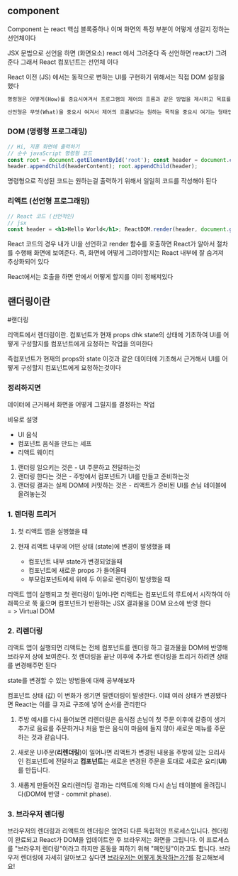 
## component 

 Component 는 react 핵심 블록중하나 이며 
화면의 특정 부분이 어떻게 생길지 정하는 선언체이다 

JSX 문법으로 선언을 하면 (화면요소) react 에서 그려준다
즉 선언하면 react가 그려준다  그래서 
React 컴포넌트는 선언체 이다 


React 이전 (JS) 에서는 동적으로 변하는 UI를 구현하기 위해서는 
직접 DOM 설정을 했다 
 

``` txt
명령형은 어떻게(How)를 중요시여겨서 프로그램의 제어의 흐름과 같은 방법을 제시하고 목표를 명시하지 않는 형태입니다. 

선언형은 무엇(What)을 중요시 여겨서 제어의 흐름보다는 원하는 목적을 중요시 여기는 형태입니다.
```


### DOM (명령형 프로그래밍)

```js
// Hi, 지훈 화면에 출력하기 
// 순수 javaScript 명령형 코드 
const root = document.getElementById('root'); const header = document.createElement('h1'); const headerContent = document.createTextNode( 'Hi, 지훈' );
header.appendChild(headerContent); root.appendChild(header);
```

명령형으로 작성된 코드는 원하는걸 출력하기 위해서 
일일히 코드를 작성해야 된다 



### 리액트 (선언형 프로그래밍)
```jsx 
// React 코드 (선언적인) 
// jsx 
const header = <h1>Hello World</h1>; ReactDOM.render(header, document.getElementById('root'));
```

React 코드의 경우 내가 UI을 선언하고 render 함수를 호출하면 React가 알아서 절차를 수행해 화면에 보여준다.  즉,  화면에 어떻게 그려야할지는 React 내부에 잘 숨겨져 추상화되어 있다 

React에서는 호출을 하면  안에서 어떻게 할지를 이미 정해져있다 


## 랜더링이란 
#랜더링


리액트에서 렌더링이란. 컴포넌트가 현재 props dhk state의 
상태에 기초하여 UI를 어떻게 구성할지를 컴포넌트에게 요청하는
작업을 의미한다 

즉컴포넌트가 현재의 props와 state 이것과 같은 데이터에
기초해서 근거해서 UI를 어떻게 구성할지 컴포넌트에게 
요청하는것이다 

 ### 정리하지면 
 데이터에 근거해서 화면을 어떻게 그릴지를 결정하는 작업 

비유로 설명 


-  UI 음식 
- 컴포넌트 음식을 만드는 셰프
- 리액트 웨이터 


 1. 랜더링 일으키는 것은  - UI 주문하고 전달하는것 
 2. 랜더링 한다는 것은     - 주방에서 컴포넌트가 UI를 만들고 준비하는것 
 3. 랜더링 결과는 실제 DOM에 커밋하는 것은  - 리액트가 
	 준비된 UI를 손님 테이블에 올려놓는것 


### 1. 렌더링 트리거

1. 첫 리액트 앱을 실행했을 떄 

2. 현재 리액트 내부에 어떤 상태 (state)에 변경이 발생했을 뗴 
	- 컴포넌트 내부 state가 변경되었을때 
	- 컴포넌트에 새로운 props 가 들어올때 
	-  부모컴포넌트에세 위에 두 이유로 렌더링이 발생했을 때 


  

리액트 앱이 실행되고 첫 렌더링이 일어나면 리액트는 컴포넌트의 루트에서 시작하여 아래쪽으로 쭉 훑으며 컴포넌트가 반환하는 
JSX 결과물을 DOM 요소에 반영 한다  
 = > Virtual DOM 


### 2. 리렌더링 
리액트 앱이 실행되면 리액트는 전체 컴포넌트를 렌더링 하고 
결과물을 DOM에 반영해 브라우저 상에 보여준다. 
첫 렌더링을 끝난 이후에 추가로 렌더링을 트리거 하려면 
상태를 변경해주면 된다

state를 변경할 수 있는 방법들에 대해 공부해보자 

컴포넌트 상태 (값) 이 변화가 생기면 릴렌더링이 발생한다.
이떄 여러 상태가 변경됐다면 React는 이를 큐 자료
구조에 넣어 순서를 관리한다 

1.  주방 예시를 다시 들어보면 리렌더링은 음식점 손님이 첫 주문 이후에 갈증이 생겨 추가로 음료를 주문하거나 처음 받은 음식이 마음에 들지 않아 새로운 메뉴를 주문하는 것과 같습니다.

2.  새로운 UI주문(**리렌더링**)이 일어나면 리액트가 변경된 내용을 주방에 있는 요리사인 컴포넌트에 전달하고 **컴포넌트**는 새로운 변경된 주문을 토대로 새로운 요리(**UI**)를 만듭니다.

3.  새롭게 만들어진 요리(렌러딩 결과)는 리액트에 의해 다시 손님 테이블에 올려집니다(DOM에 반영 - commit phase).




### 3. 브라우저 렌더링

브라우저의 렌더링과 리액트의 렌더링은 엄연히 다른 독립적인 프로세스입니다. 렌더링이 완료되고 React가 DOM을 업데이트한 후 브라우저는 화면을 그립니다. 이 프로세스를 "브라우저 렌더링"이라고 하지만 혼동을 피하기 위해 "페인팅"이라고도 합니다. 브라우저 렌더링에 자세히 알아보고 싶다면 [브라우저는 어떻게 동작하는가?](https://d2.naver.com/helloworld/59361)를 참고해보세요!

